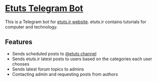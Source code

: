 # [Etuts Telegram Bot](https://t.me/etutsbot)
This is a Telegram bot for [etuts.ir website](http://etuts.ir). etuts.ir contains tutorials for computer and technology.

## Features
 - Sends scheduled posts to [@etuts channel](https://t.me/etuts)
 - Sends etuts.ir latest posts to users based on the categories each user chooses
 - Sends latest forum topics to admins
 - Contacting admin and requesting posts from authors
